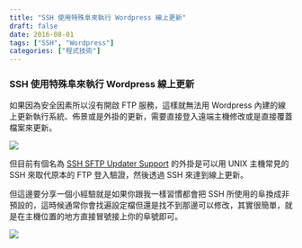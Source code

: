 ```yaml
---
title: "SSH 使用特殊阜來執行 Wordpress 線上更新"
draft: false
date: 2016-08-01
tags: ["SSH", "Wordpress"]
categories: ["程式技術"]
---
```



### SSH 使用特殊阜來執行 Wordpress 線上更新

如果因為安全因素所以沒有開啟 FTP 服務，這樣就無法用 Wordpress 內建的線上更新執行系統、佈景或是外掛的更新，需要直接登入遠端主機修改或是直接覆蓋檔案來更新。

<!--more-->


![](https://hiy.tw/coding/wordpress_update_ssh/1.png)



但目前有個名為 <a href="https://wordpress.org/plugins/ssh-sftp-updater-support/">SSH SFTP Updater Support</a> 的外掛是可以用 UNIX 主機常見的 SSH 來取代原本的 FTP 登入驗證，然後透過 SSH 來達到線上更新。

但這邊要分享一個小經驗就是如果你跟我一樣習慣都會把 SSH 所使用的阜換成非預設的，這時候通常你會找遍設定檔但還是找不到那邊可以修改，其實很簡單，就是在主機位置的地方直接冒號接上你的阜號即可。



![](https://hiy.tw/coding/wordpress_update_ssh/2.png)





